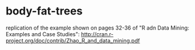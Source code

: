 # body-fat-trees
replication of the example shown on pages 32-36 of "R adn Data Mining: Examples and Case Studies":  http://cran.r-project.org/doc/contrib/Zhao_R_and_data_mining.pdf
